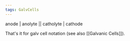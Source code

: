 ```yaml
---
tags: GalvCells 
---
```


anode | anolyte || catholyte | cathode

That's it for galv cell notation (see also [[Galvanic Cells]]).